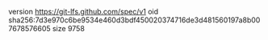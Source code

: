 version https://git-lfs.github.com/spec/v1
oid sha256:7d3e970c6be9534e460d3bdf450020374716de3d481560197a8b007678576605
size 9758
